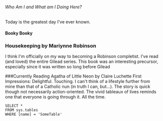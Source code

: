 ###### Who Am I and What am I Doing Here?
Today is the greatest day I've ever known.

#### Booky Booky
### Housekeeping by Mariynne Robinson
I think I'm officially on my way to becoming a Robinson completist. I've read (and loved) the entire Gilead series. This book was an interesting precursor, especially since it was written so long before Gilead

###Currently Reading
Agatha of Little Neon by Claire Luchette
First Impressions: Delightful. Touching. I can't think of a lifestyle further from mine than that of a Catholic nun (in truth I can, but...). The story is quick though not necessarily action-oriented. The vivid tableaux of lives reminds one that everyone is going through it. All the time.


 ```tsql
 SELECT *
 FROM sys.tables
 WHERE [name] = 'SomeTable'
 ```

